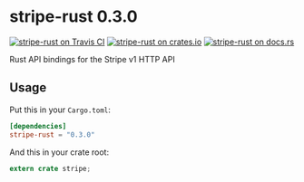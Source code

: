 stripe-rust 0.3.0
=================

[![stripe-rust on Travis CI](https://travis-ci.org/rapiditynetworks/stripe-rust.svg?branch=master)](https://travis-ci.org/rapiditynetworks/stripe-rust)
[![stripe-rust on crates.io](https://img.shields.io/crates/v/stripe-rust.svg)](https://crates.io/crates/stripe-rust)
[![stripe-rust on docs.rs](https://docs.rs/stripe-rust/badge.svg)](https://docs.rs/stripe-rust)

Rust API bindings for the Stripe v1 HTTP API

## Usage
Put this in your `Cargo.toml`:

```toml
[dependencies]
stripe-rust = "0.3.0"
```

And this in your crate root:

```rust
extern crate stripe;
```
